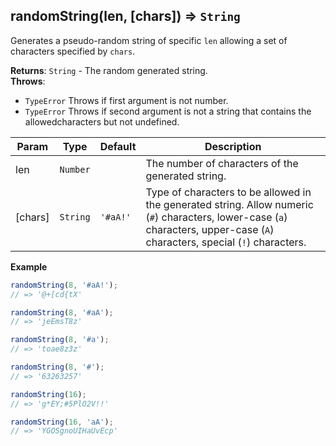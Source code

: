 <a name="randomString"></a>

## randomString(len, [chars]) ⇒ <code>String</code>
Generates a pseudo-random string of specific `len` allowing a set of characters specified by `chars`.

**Returns**: <code>String</code> - The random generated string.  
**Throws**:

- <code>TypeError</code> Throws if first argument is not number.
- <code>TypeError</code> Throws if second argument is not a string that contains the allowedcharacters but not undefined.


| Param | Type | Default | Description |
| --- | --- | --- | --- |
| len | <code>Number</code> |  | The number of characters of the generated string. |
| [chars] | <code>String</code> | <code>&#x27;#aA!&#x27;</code> | Type of characters to be allowed in the generated string. Allow numeric (`#`) characters, lower-case (`a`) characters, upper-case (`A`) characters, special (`!`) characters. |

**Example**  
```js
randomString(8, '#aA!');
// => '@+[cd{tX'

randomString(8, '#aA');
// => 'jeEmsT8z'

randomString(8, '#a');
// => 'toae8z3z'

randomString(8, '#');
// => '63263257'

randomString(16);
// => 'g*EY;#5PlO2V!!'

randomString(16, 'aA');
// => 'YGOSgnoUIHaUvEcp'
```
